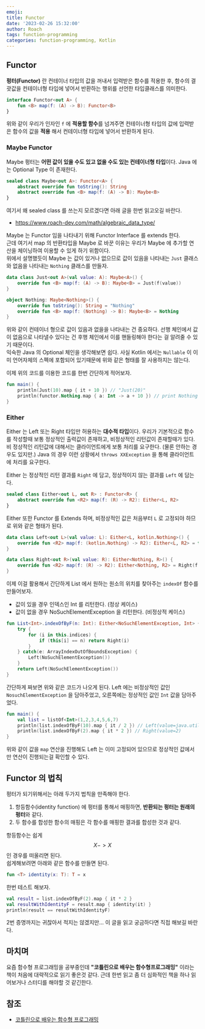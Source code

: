 ```yaml
---
emoji:
title: Functor
date: '2023-02-26 15:32:00'
author: Roach
tags: function-programming
categories: function-programming, Kotlin
---
```


## Functor

**펑터(Functor)** 란 컨테이너 타입의 값을 꺼내서 입력받은 함수를 적용한 후, 
함수의 결괏값을 컨테이너형 타입에 넣어서 반환하는 행위를 선언한 타입클래스를 의미한다.

```kotlin
interface Functor<out A> {
    fun <B> map(f: (A) -> B): Functor<B>
}
```

위와 같이 우리가 인자인 `f` 에 **적용할 함수**를 넘겨주면 컨테이너형 타입의 값에 입력받은 함수의 값을 **적용** 
해서 컨테이너형 타입에 넣어서 반환하게 된다.

### Maybe Functor

Maybe 펑터는 **어떤 값이 있을 수도 있고 없을 수도 있는 컨테이너형 타입**이다. Java 에는 Optional Type 이 존재한다. 

```kotlin
sealed class Maybe<out A>: Functor<A> {
    abstract override fun toString(): String
    abstract override fun <B> map(f: (A) -> B): Maybe<B>
}
```

여기서 왜 sealed class 를 쓰는지 모르겠다면 아래 글을 한번 읽고오길 바란다.
 - https://www.roach-dev.com/math/algebraic_data_type/ 

Maybe 는 Functor 임을 나타내기 위해 Functor Interface 를 extends 한다.  
근데 여기서 map 의 반환타입을 Maybe 로 바꾼 이유는 우리가 Maybe 에 추가할 연산을 체이닝하여 이용할 수 있게 하기 위함이다.   
위에서 설명했듯이 Maybe 는 값이 있거나 없으므로 값이 있음을 나타내는 `Just` 클래스와 없음을 나타내는 `Nothing` 클래스를 만들자.

```kotlin
data class Just<out A>(val value: A): Maybe<A>() {
    override fun <B> map(f: (A) -> B): Maybe<B> = Just(f(value))
}

object Nothing: Maybe<Nothing>() {
    override fun toString(): String = "Nothing"
    override fun <B> map(f: (Nothing) -> B): Maybe<B> = Nothing
}
```

위와 같이 컨테이너 형으로 값이 있음과 없을을 나타내는 건 중요하다. 선행 체인에서 값이 없음으로 
나타낼수 있다는 건 후행 체인에서 이를 핸들링해야 한다는 걸 알려줄 수 있기 때문이다.  
익숙한 Java 의 Optional 체인을 생각해보면 쉽다. 사실 Kotlin 에서는 `Nullable` 이 이미 언어자체의 
스펙에 포함되어 있기때문에 위와 같은 형태를 잘 사용하지는 않는다.

이제 위의 코드를 이용한 코드를 한번 간단하게 적어보자.

```kotlin
fun main() {
    println(Just(10).map { it + 10 }) // "Just(20)"
    println(functor.Nothing.map { a: Int -> a + 10 }) // print Nothing
}
```

### Either

Either 는 Left 또는 Right 타입만 허용하는 **대수적 타입**이다. 우리가 기본적으로 함수를 작성할때 
보통 정상적인 출력값이 존재하고, 비정상적인 리턴값이 존재할때가 있다. 비 정상적인 리턴값에 대해서는 클라이언트에게 
보통 처리를 요구한다. (물론 안하는 경우도 있지만.) Java 의 경우 이런 상황에서 `throws XXException` 을 통해 클라이언트에 
처리를 요구한다.  

Either 는 정상적인 리턴 결과를 `Right` 에 담고, 정상적이지 않는 결과를 `Left` 에 담는다. 

```kotlin
sealed class Either<out L, out R> : Functor<R> {
    abstract override fun <R2> map(f: (R) -> R2): Either<L, R2>
}
```

Either 또한 Functor 를 Extends 하며, 비정상적인 값은 처음부터 `L` 로 고정되야 하므로 위와 같은 형태가 된다.

```kotlin
data class Left<out L>(val value: L): Either<L, kotlin.Nothing>() {
    override fun <R2> map(f: (kotlin.Nothing) -> R2): Either<L, R2> = this
}

data class Right<out R>(val value: R): Either<Nothing, R>() {
    override fun <R2> map(f: (R) -> R2): Either<Nothing, R2> = Right(f(value))
}
```

이제 이걸 활용해서 간단하게 List 에서 원하는 원소의 위치를 찾아주는 `indexOf` 함수를 만들어보자.  
- 값이 있을 경우 인덱스인 Int 를 리턴한다. (정상 케이스)
- 값이 없을 경우 NoSuchElementException 을 리턴한다. (비정상적 케이스)

```kotlin
fun List<Int>.indexOfByF(n: Int): Either<NoSuchElementException, Int> {
    try {
        for (i in this.indices) {
            if (this[i] == n) return Right(i)
        }
    } catch(e: ArrayIndexOutOfBoundsException) {
        Left(NoSuchElementException())
    }
    return Left(NoSuchElementException())
}
```

간단하게 짜보면 위와 같은 코드가 나오게 된다. Left 에는 비정상적인 값인 `NosuchElementException` 을 
담아주었고, 오른쪽에는 정상적인 값인 `Int` 값을 담아주었다.

```kotlin
fun main() {
    val list = listOf<Int>(1,2,3,4,5,6,7)
    println(list.indexOfByF(10).map { it / 2 }) // Left(value=java.util.NoSuchElementException)
    println(list.indexOfByF(2).map { it * 2 }) // Right(value=2)
}
```

위와 같이 값을 `map` 연산을 진행해도 Left 는 이미 고정되어 있으므로 정상적인 값에서만 연산이 진행되는걸 확인할 수 있다. 

## Functor 의 법칙

펑터가 되기위해서는 아래 두가지 법칙을 만족해야 한다. 

1. 항등함수(identity function) 에 펑터를 통해서 매핑하면, **반환되는 펑터는 원래의 펑터**와 같다.
2. 두 함수를 합성한 함수의 매핑은 각 함수를 매핑한 결과를 합성한 것과 같다.

항등함수는 쉽게 $$X->X$$ 인 경우를 떠올리면 된다.   
쉽게해보려면 아래와 같은 함수를 만들면 된다.

```kotlin
fun <T> identity(x: T): T = x
```

한번 테스트 해보자.

```kotlin
val result = list.indexOfByF(2).map { it * 2 }
val resultWithIdentityF = result.map { identity(it) }
println(result == resultWithIdentityF)
```

2번 증명까지는 귀찮아서 적지는 않겠지만... 이 글을 읽고 궁금하다면 직접 해보길 바란다.

## 마치며

요즘 함수형 프로그래밍을 공부중인데 **"코틀린으로 배우는 함수형프로그래밍"** 이라는 책이 처음에 대략적으로 
읽기 좋은것 같다. 근데 한번 읽고 좀 더 심화적인 책을 하나 읽어보거나 스터디를 해야할 것 같긴한다.

## 참조

- [코틀린으로 배우는 함수형 프로그래밍](https://www.coupang.com/vp/products/1104861029?itemId=2065869439&vendorItemId=70065060167&src=1042503&spec=10304982&addtag=400&ctag=1104861029&lptag=10304982I2065869439&itime=20230226153147&pageType=PRODUCT&pageValue=1104861029&wPcid=16672949122082466833829&wRef=&wTime=20230226153147&redirect=landing&gclid=Cj0KCQiAgOefBhDgARIsAMhqXA4XTHL4798PLHL_VgKbpl3zvgrOIR5WUkJYjHfGQcIP7GyGq1gYSkIaAotBEALw_wcB&campaignid=18626086777&adgroupid=&isAddedCart=)
